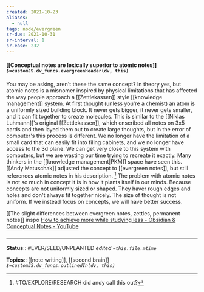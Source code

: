 ```yaml
---
created: 2021-10-23
aliases:
  - null
tags: node/evergreen
sr-due: 2021-10-31
sr-interval: 1
sr-ease: 232
---
```

#### [[Conceptual notes are lexically superior to atomic notes]] `$=customJS.dv_funcs.evergreenHeader(dv, this)`

You may be asking, aren't these the same concept? In theory yes, but atomic notes is a misnomer inspired by physical limitations that has affected the way people approach a [[Zettlekassen]] style [[knowledge management]] system. At first thought (unless you're a chemist) an atom is a uniformly sized building block. It never gets bigger, it never gets smaller, and it can fit together to create molecules. This is similar to the [[Niklas Luhmann]]'s original [[Zettlekassen]], which enscribed all notes on 3x5 cards and then layed them out to create large thoughts, but in the error of computer's this process is different. We no longer have the limitation of a small card that can easily fit into filing cabinets, and we no longer have access to the 3d plane. We can get very close to this system with computers, but we are wasting our time trying to recreate it exactly. Many thinkers in the [[knowledge management|PKM]] space have seen this. [[Andy Matuschak]] adjusted the concept to [[evergreen notes]], but still references atomic notes in his description. [^1] The problem with atomic notes is not so much in concept it is in how it plants itself in our minds. Because concepts are not uniformly sized or shaped. They haver rough edges and holes and don't always fit together nicely. The size of thought is not uniform. If we instead focus on concepts, we will have better success. 

[^1]: #TO/EXPLORE/RESEARCH did andy call this out?

[[The slight differences between evergreen notes, zettles, permanent notes]]
inspo [How to achieve more while studying less - Obsidian & Conceptual Notes - YouTube](https://www.youtube.com/watch?v=MYJsGksojms)

### <hr class="footnote"/>

**Status**:: #EVER/SEED/UNPLANTED
*edited `=this.file.mtime`*

**Topics**:: [[note writing]], [[second brain]]
*`$=customJS.dv_funcs.outlinedIn(dv, this)`*
